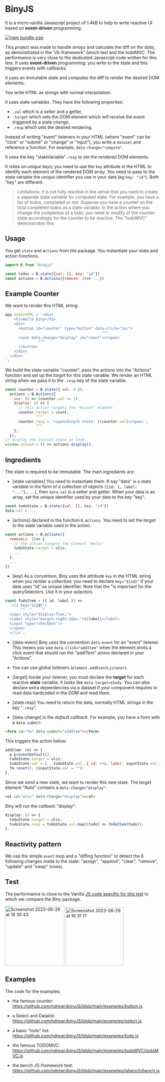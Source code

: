 # BinyJS

It is a micro vanilla Javascript project of 1.4kB to help to write reactive UI based on **event-driven** programming.

[![npm bundle size](https://img.badgesize.io/ndrean/binyjs/main/dist/binyjs.umd.cjs?compression=gzip)](https://bundlephobia.com/package/binyjs@0.3.3)

This project was made to handle _arrays_ and calculate the diff _on the data_, as demonstrated in the "JS-framework" bench test and the todoMVC. The performance is very close to the dedicated Javascript code written for this test. It uses **event-driven** programming: you write to the state and this triggers events with callbacks.

It uses an immutable state and computes the diff to render the desired DOM elements.

You write HTML as strings with normal interpolation.

It uses state variables. They have the following properties:

 - `.val` which is a setter and a getter,
 - `.target` which sets the DOM element which will receive the event triggered by a state change,
 - `.resp` which sets the desired rendering.

Instead of writing "event" listeners in your HTML (where "event" can be "click" or "submit" or "change" or "input"), you write a `dataset` and reference a function. For example, `data-change="compute"`.

It uses the key "stateVariable"`.resp` to set the rendered DOM elements.

It relies on _unique keys_; you need to use the `key` attribute in the HTML to identify each element of the rendered DOM array. You need to pass to the state variable the unique identifier you use in your data (eg `key: "id"`). Both "key" are different.

> Limitations: it is not fully reactive in the sense that you need to create a separate state variable for computed state. For example, you have a list of todos, completed or not. Suppose you have a counter on the total completed todos as a state variable. In the action where you change the completion of a todo, you need to modify of the counter state accordingly for the counter to be reactive. The "todoMVC" demonstrates this.

## Usage

You get `state` and `Actions` from the package. You instantiate your state and action functions.

```js
import B from "binyjs"

const todos = B.state({val: [], key: "id"})
const actions = B.Actions({remove: ()=> ...})
```

## Example Counter

We want to render this HTML string:

```js
app.innerHTML = `<div>
    <h1>Hello biny</h1>
    <div>
      <button id="counter" type="button" data-click="inc">
                                            ^^^
      <span data-change="display" id="count"></span>
               ^^^
      </button>
    </div> 
  </div>
`;
```

We build the state variable "counter", pass the actions into the "Actions" function and set up the _target_ for this state variable. We render an HTML string when we pass it to the `.resp` key of the state variable.

```js
const counter = B.state({ val: 0 }),
  actions = B.Actions({
    inc: () => (counter.val += 1),
    display: () => {
      // this action targets the "#count" element
      counter.target = count;
              ^^^
      counter.resp = `<span>binyJS state: ${counter.val}</span>`;
              ^^^
    },
  });
// display the initial state on load.
window.onload = () => actions.display();
```

## Ingredients

The state is required to be immutable. The main ingredients are:

- [state variables] You need to instantiate them. If say "data" is a state variable in the form of a collection of objects `[{id: 1, label: "..."},...]`, then `data.val` is a setter and getter. When your data is an array, set the unique identifier used by your data to the key "key".

```js
const todoState = B.state({val: [], key: "id"})
data.val = ...
```

- [actions] declared in the function `B.Actions`. You need to set the _target_ to the state variable used in the action.

```js
const actions = B.Actions({
  removeLi: ()=> {
    // the action targets the element "#ulis"
    todoState.target = ulis;
    ...
  },
  ...
})
```

- [key] As a convention, Biny uses the attribute `key` in the HTML string when you render a collection: you need to declare `key="${id}"` if your data uses "id" as unique identifier. Note that the "is important for the querySelectors. Use it in your _selectors_.

```js
const TodoItem = ({ id, label }) =>
  `<li key="${id}">
       ^^  ^     ^ 
  <span style="display:flex;">
  <label style="margin-right:10px;">${label}</label>
  <input type="checkbox"/>
  </span>
  </li>`;
```

- [data-event] Biny uses the convention `data-event` for an "event" listener. This means you use `data-click="addItem"` when the element emits a click event that should run the "addITem" action declared in your "Actions".
- You can use global listeners (`element.addEventListener`).
- [target] Inside your listener, you must declare the **target** for each reactive **state** variable. It looks like `data.target=tbody`. You can also declare extra dependencies via a dataset if your component requires to read data hardcoded in the DOM and read them.

- [state.resp] You need to return the data, normally HTML strings in the key "`.resp`".

- [data-change] is the _default callback_. For example, you have a form with a `data-submit`:

```html
<form id="fm" data-submit="addItem"></form>
```

This triggers the action below:

```js
addItem: (e) => {
  e.preventDefault();
  todoState.target = ulis;
  todoState.val = [...todoState.val, { id: ++i, label: inputState.val }];
  fm.reset(), (inputState.val = "");
},
```

Since we send a new state, we want to render this new state. The target element "#ulis" contains a `data-change="display"`:

```html
<ul id="ulis" data-change="display"></ul>
```

Biny will run the callback "display":

```js
display: () => {
  todoState.target = ulis;
  todoState.resp = todoState.val.map((todo) => TodoItem(todo));
},
```

## Reactivity pattern

We use the simple `event` loop and a "diffing function" to detect the 6 following changes made to the state: "assign", "append", "clear", "remove", "update" and "swap" (rows).

## Test

The performance is close to the Vanilla [JS code specific for this test](https://github.com/krausest/js-framework-benchmark) to which we compare the Biny package.

<img width="193" alt="Screenshot 2023-06-29 at 16 30 43" src="https://github.com/ndrean/binyJS/assets/6793008/42d79563-5015-4551-ad0c-12015052d28b">

<img width="189" alt="Screenshot 2023-06-29 at 16 31 17" src="https://github.com/ndrean/binyJS/assets/6793008/43a165fb-6e16-4891-baa3-47bc9ef7a1e5">

## Examples

The code for the examples:

- the famous counter: <https://github.com/ndrean/binyJS/blob/main/examples/button.js>
- a Select and Datalist: <https://github.com/ndrean/binyJS/blob/main/examples/select.js>

- a basic "todo" list: <https://github.com/ndrean/binyJS/blob/main/examples/todo.js>

- the famous TODOMVC: <https://github.com/ndrean/binyJS/blob/main/examples/todoMVC/todoMVC.js>
- the bench JS-framework test: <https://github.com/ndrean/binyJS/blob/main/examples/jsbench/bench.js>.
